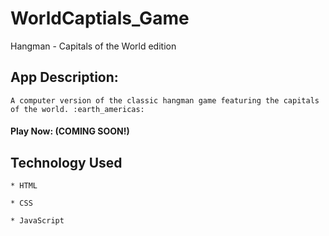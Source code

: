 # WorldCaptials_Game
Hangman - Capitals of the World edition

## App Description:
	
	A computer version of the classic hangman game featuring the capitals of the world. :earth_americas:

#### Play Now: (COMING SOON!)

## Technology Used
	
	* HTML

	* CSS

	* JavaScript

